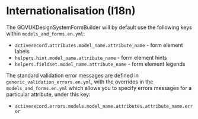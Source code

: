 # Internationalisation (I18n)

The GOVUKDesignSystemFormBuilder will by default use the following keys within
`models_and_forms.en.yml`:

- `activerecord.attributes.model_name.attribute_name` - form element labels
- `helpers.hint.model_name.attribute_name` - form element hints
- `helpers.fieldset.model_name.attribute_name` - form element legends

The standard validation error messages are defined in
`generic_validation_errors.en.yml`, with the overrides in the
`models_and_forms.en.yml` which allows you to specify errors messages for a
particular attribute, under this key:

- `activerecord.errors.models.model_name.attributes.attribute_name.error`


